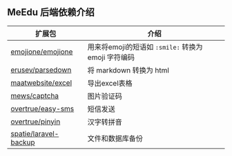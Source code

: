 ## MeEdu 后端依赖介绍

| 扩展包 | 介绍 |
| --- | --- |
| [emojione/emojione](https://github.com/emojione/emojione) | 用来将emoji的短语如 `:smile:` 转换为 emoji 字符编码 |
| [erusev/parsedown](https://github.com/erusev/parsedown) | 将 markdown 转换为 html |
| [maatwebsite/excel](https://github.com/maatwebsite/excel) | 导出excel表格 |
| [mews/captcha](https://github.com/mews/captcha) | 图片验证码 |
| [overtrue/easy-sms](https://github.com/overtrue/easy-sms) | 短信发送 |
| [overtrue/pinyin](https://github.com/overtrue/pinyin) | 汉字转拼音 |
| [spatie/laravel-backup](https://github.com/spatie/laravel-backup) | 文件和数据库备份 |
